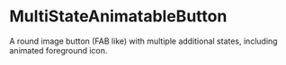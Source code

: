 # MultiStateAnimatableButton

A round image button (FAB like) with multiple additional states, including animated foreground icon.
